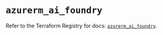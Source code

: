 # `azurerm_ai_foundry`

Refer to the Terraform Registry for docs: [`azurerm_ai_foundry`](https://registry.terraform.io/providers/hashicorp/azurerm/4.35.0/docs/resources/ai_foundry).
